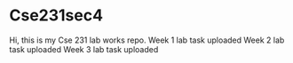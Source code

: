 # Cse231sec4
Hi, this is my Cse 231 lab works repo.
Week 1 lab task uploaded
Week 2 lab task uploaded
Week 3 lab task uploaded